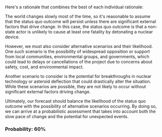 Here's a rationale that combines the best of each individual rationale:

The world changes slowly most of the time, so it's reasonable to assume that the status quo outcome will persist unless there are significant external factors that drive change. In this case, the status quo outcome is that a non-state actor is unlikely to cause at least one fatality by detonating a nuclear device.

However, we must also consider alternative scenarios and their likelihood. One such scenario is the possibility of widespread opposition or support from local communities, environmental groups, and governments, which could lead to delays or cancellations of the project due to concerns about safety, cost, and environmental impact.

Another scenario to consider is the potential for breakthroughs in nuclear technology or asteroid deflection that could drastically alter the situation. While these scenarios are possible, they are not likely to occur without significant external factors driving change.

Ultimately, our forecast should balance the likelihood of the status quo outcome with the possibility of alternative scenarios occurring. By doing so, we can arrive at a probabilistic assessment that takes into account both the slow pace of change and the potential for unexpected events.

### Probability: 60%